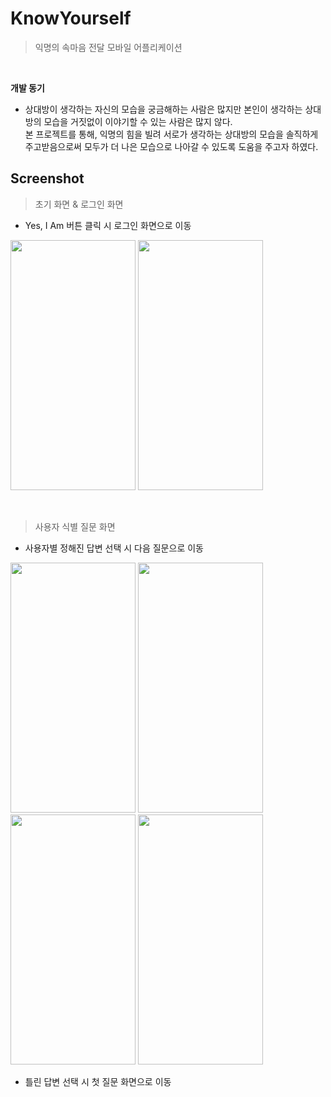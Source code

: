 # KnowYourself
> 익명의 속마음 전달 모바일 어플리케이션 

<br>

**개발 동기**
* 상대방이 생각하는 자신의 모습을 궁금해하는 사람은 많지만 본인이 생각하는 상대방의 모습을 거짓없이 이야기할 수 있는 사람은 많지 않다. <br> 본 프로젝트를 통해, 익명의 힘을 빌려 서로가 생각하는 상대방의 모습을 솔직하게 주고받음으로써 모두가 더 나은 모습으로 나아갈 수 있도록 도움을 주고자 하였다.


## Screenshot
> 초기 화면 & 로그인 화면
* Yes, I Am 버튼 클릭 시 로그인 화면으로 이동
<p>
  <img src="https://github.com/HyunaJo/KnowYourself/assets/86238720/fd284408-ad0d-4781-9f78-dac354bf444d.png" width="200" height="400"/>
  <img src="https://github.com/HyunaJo/KnowYourself/assets/86238720/3613a2ce-9bc4-4f44-80af-f6945e769c3f.png" width="200" height="400"/>
</p>
<br>

> 사용자 식별 질문 화면
* 사용자별 정해진 답변 선택 시 다음 질문으로 이동
<p>
  <img src="https://github.com/HyunaJo/KnowYourself/assets/86238720/bf106a90-f7c9-4bb0-89e3-dff4c96169f8.png" width="200" height="400"/>
  <img src="https://github.com/HyunaJo/KnowYourself/assets/86238720/91a6a6fc-14a4-4ee6-bd1e-0f604293fab2.png" width="200" height="400"/>
   <img src="https://github.com/HyunaJo/KnowYourself/assets/86238720/e4ab6973-f96e-429b-9fef-cf741ce8c4b8.png" width="200" height="400"/>
  <img src="https://github.com/HyunaJo/KnowYourself/assets/86238720/c6f21b45-ef34-4b30-a708-46a91bb8b63f.png" width="200" height="400"/>
</p>

* 틀린 답변 선택 시 첫 질문 화면으로 이동
